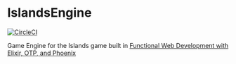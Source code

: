 # IslandsEngine
[![CircleCI](https://circleci.com/gh/tielur/islands_engine.svg?style=svg)](https://circleci.com/gh/tielur/islands_engine)

Game Engine for the Islands game built in [Functional Web Development with Elixir, OTP, and Phoenix](https://pragprog.com/book/lhelph/functional-web-development-with-elixir-otp-and-phoenix)